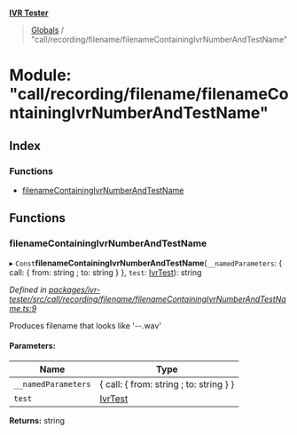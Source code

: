 **[IVR Tester](../README.md)**

> [Globals](../README.md) / "call/recording/filename/filenameContainingIvrNumberAndTestName"

# Module: "call/recording/filename/filenameContainingIvrNumberAndTestName"

## Index

### Functions

* [filenameContainingIvrNumberAndTestName](_call_recording_filename_filenamecontainingivrnumberandtestname_.md#filenamecontainingivrnumberandtestname)

## Functions

### filenameContainingIvrNumberAndTestName

▸ `Const`**filenameContainingIvrNumberAndTestName**(`__namedParameters`: { call: { from: string ; to: string  }  }, `test`: [IvrTest](../interfaces/_testing_test_ivrtest_.ivrtest.md)): string

*Defined in [packages/ivr-tester/src/call/recording/filename/filenameContainingIvrNumberAndTestName.ts:9](https://github.com/SketchingDev/ivr-tester/blob/0888491/packages/ivr-tester/src/call/recording/filename/filenameContainingIvrNumberAndTestName.ts#L9)*

Produces filename that looks like '<phone-number>-<datetime>-<test-name>.wav'

#### Parameters:

Name | Type |
------ | ------ |
`__namedParameters` | { call: { from: string ; to: string  }  } |
`test` | [IvrTest](../interfaces/_testing_test_ivrtest_.ivrtest.md) |

**Returns:** string
